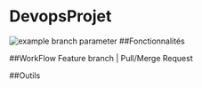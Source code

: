 # DevopsProjet
![example branch parameter](https://img.shields.io/github/actions/workflow/status/thierry-mrt/DevopsProjet/build-and-tests.yml)
##Fonctionnalités

##WorkFlow 
Feature branch | Pull/Merge Request

##Outils
